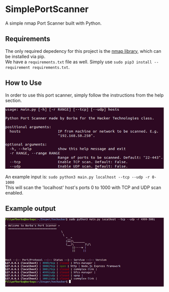 # SimplePortScanner
A simple nmap Port Scanner built with Python.

## Requirements

The only required depedency for this project is the [nmap library](https://pypi.org/project/python-nmap/), which can be installed via pip.  
We have a ```requirements.txt``` file as well. Simply use ```sudo pip3 install --requirement requirements.txt```.

## How to Use

In order to use this port scanner, simply follow the instructions from the help section.

![Help image](./img/help.png)  

An example input is: ```sudo python3 main.py localhost --tcp --udp -r 0-1000```  
This will scan the 'localhost' host's ports 0 to 1000 with TCP and UDP scan enabled.

## Example output

![Output image](./img/output.png)  
